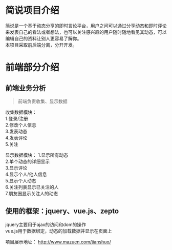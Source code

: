
简说项目介绍
==

简说是一个基于动态分享的即时言论平台，用户之间可以通过分享动态和即时评论来发表自己的看法或者想法，也可以关注感兴趣的用户随时随地看见其动态，可以编辑自己的资料让别人更容易了解你。  
本项目采取前后端分离，分开开发。
  
前端部分介绍
=

前端业务分析<br>
---
>前端负责收集、显示数据<br>

收集数据模块：   
    1.登录/注册   
    2.修改个人信息   
    3.发表动态   
    4.发表评论   
    5.关注  

显示数据模块：
    1.显示所有动态   
    2.单个动态的详细显示  
    3.显示评论   
    4.显示个人/他人信息   
    5.显示个人动态   
    6.关注列表显示已关注的人   
    7.朋友圈显示关注人的动态   

使用的框架：jquery、vue.js、zepto
---
jquery主要用于ajax的访问和dom的操作   
vue.js用于数据绑定，动态的加载数据并显示在页面上   

项目展示地址：
http://www.mazuen.com/jianshuo/

